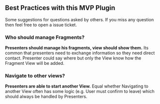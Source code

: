 

## Best Practices with this MVP Plugin

Some suggestions for questions asked by others.
If you miss any question then feel free to open a issue ticket.


### Who should manage Fragments?
**Presenters should manage his fragments, view should show them.** Its common that presenters need to exchange information so they need direct contact. Presenter could say where but only the View know how the Fragment View will be added.

### Navigate to other views?
**Presenters are able to start another View.** Equal whether  Navigating to another View often has some logic (e.g. User must confirm to leave) which should always be handled by Presenters.

